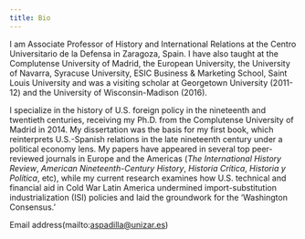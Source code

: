 ```yaml
---
title: Bio
---
```

I am Associate Professor of History and International Relations at the Centro Universitario de la Defensa in Zaragoza, Spain. I have also taught at the Complutense University of Madrid, the European University, the University of Navarra, Syracuse University, ESIC Business & Marketing School, Saint Louis University and was a visiting scholar at Georgetown University (2011-12) and the University of Wisconsin-Madison (2016).

I specialize in the history of U.S. foreign policy in the nineteenth and twentieth centuries, receiving my Ph.D. from the Complutense University of Madrid in 2014. My dissertation was the basis for my first book, which reinterprets U.S.-Spanish relations in the late nineteenth century under a political economy lens. My papers have appeared in several top peer-reviewed journals in Europe and the Americas (_The International History Review_, _American Nineteenth-Century History_, _Historia Crítica_, _Historia y Política_, etc), while my current research examines how U.S. technical and financial aid in Cold War Latin America undermined import-substitution industrialization (ISI) policies and laid the groundwork for the ‘Washington Consensus.’

Email address(mailto:aspadilla@unizar.es)

